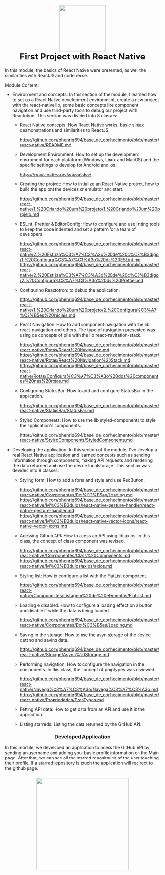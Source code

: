 <h1 align="center">
  <img src="https://s3.amazonaws.com/media-p.slid.es/uploads/118447/images/2991881/reactpurple.png" 
    width="150px"
  />
  <br />
  <strong>First Project with React Native</strong>
</h1>

<p>
  In this module, the basics of React Native were presented, as well the similarities with ReactJS and code reuse. 
</p>

Module Content:

- Environment and concepts: In this section of the module, I learned how to set up a React Native development environment, create a new project with the react-native lib, some basic concepts like component navigation and use third-party tools to debug our project with Reactotron. This section was divided into 8 classes:

  - React Native concepts: How React Native works, basic sintax desmonstrations and similarities to ReactJS. 

    https://github.com/phenriq694/base_de_conhecimento/blob/master/react-native/README.md

  - Development Environment: How to set up the development enviroment for each plataform (Windows, Linux and MacOS) and the specific settings to develop for Android and ios.

    https://react-native.rocketseat.dev/

  - Creating the project: How to initialize an React Native project, how to build the app ont the devices or emulator and start. 

    https://github.com/phenriq694/base_de_conhecimento/blob/master/react-native/1.%20Criando%20um%20projeto/1.%20Criando%20um%20projeto.md

  - ESLint, Prettier & EditorConfig: How to configure and use linting tools to keep the code indented and set a pattern for a team of developers. 

    https://github.com/phenriq694/base_de_conhecimento/blob/master/react-native/2.%20Estiliza%C3%A7%C3%A3o%20de%20c%C3%B3digo/1.%20Configura%C3%A7%C3%A3o%20do%20ESLint.md
    https://github.com/phenriq694/base_de_conhecimento/blob/master/react-native/2.%20Estiliza%C3%A7%C3%A3o%20de%20c%C3%B3digo/2.%20Configura%C3%A7%C3%A3o%20do%20Prettier.md

  - Configuring Reactotron: to debug the application. 

    https://github.com/phenriq694/base_de_conhecimento/blob/master/react-native/1.%20Criando%20um%20projeto/2.%20Configura%C3%A7%C3%B5es%20iniciais.md

  - React Navigation: How to add component navigation with the lib react-navigation and others. The type of navigation presented was using de concepts of pile with the lib react-navitation-stack. 

    https://github.com/phenriq694/base_de_conhecimento/blob/master/react-native/Rotas/React%20Navigation.md
    https://github.com/phenriq694/base_de_conhecimento/blob/master/react-native/Rotas/React%20Navigation%20Stack.md
    https://github.com/phenriq694/base_de_conhecimento/blob/master/react-native/Rotas/Configura%C3%A7%C3%A3o%20dos%20componentes%20nas%20rotas.md

  - Configuring StatusBar: How to add and configure StatusBar in the application. 

    https://github.com/phenriq694/base_de_conhecimento/blob/master/react-native/StatusBar/StatusBar.md

  - Styled Components: How to use the lib styled-components to style the application's components. 

    https://github.com/phenriq694/base_de_conhecimento/blob/master/react-native/StyledComponents/StyledComponents.md

- Developing the application: In this section of the module, I've develop a real React Native application and learned concepts such as sending information through components, making API requests and rendering the data returned and use the device localstorage. This section was devided into 8 classes:

  - Styling form: How to add a form and style and use RecButton. 

    https://github.com/phenriq694/base_de_conhecimento/blob/master/react-native/Componentes/Bot%C3%B5es/Loading.md
    https://github.com/phenriq694/base_de_conhecimento/blob/master/react-native/M%C3%B3dulos/react-native-gesture-handler/react-native-gesture-handler.md
    https://github.com/phenriq694/base_de_conhecimento/blob/master/react-native/M%C3%B3dulos/react-native-vector-icons/react-native-vector-icons.md

  - Acessing Github API: How to acess an API using lib axios. In this class, the concept of class component was revised. 

    https://github.com/phenriq694/base_de_conhecimento/blob/master/react-native/Componentes/Class%20Components.md
    https://github.com/phenriq694/base_de_conhecimento/blob/master/react-native/M%C3%B3dulos/axios/axios.md

  - Styling list: How to configure a list with the FlatList component. 

    https://github.com/phenriq694/base_de_conhecimento/blob/master/react-native/Componentes/Listagem%20de%20elementos/FlatList.md


  - Loading e disabled: How to configure a loading effect on a button and disable it while the data is being loaded. 

    https://github.com/phenriq694/base_de_conhecimento/blob/master/react-native/Componentes/Bot%C3%B5es/Loading.md

  - Saving in the storage: How to use the asyn storage of the device getting and saving data. 

    https://github.com/phenriq694/base_de_conhecimento/blob/master/react-native/Storage/Async%20Storage.md

  - Performing navigation: How to configure the navigation in the components. In this class, the concept of proptypes was reviewed. 

    https://github.com/phenriq694/base_de_conhecimento/blob/master/react-native/Navega%C3%A7%C3%A3o/Navega%C3%A7%C3%A3o.md
    https://github.com/phenriq694/base_de_conhecimento/blob/master/react-native/Propriedades/PropTypes.md

  - Fetting API data: How to get data from an API and use it in the application. 

  - Listing starreds: Listing the data returned by the GitHub API. 

<h3 align="center"> Developed Application </h3>
In this module, we developed an application to acess the GitHub API by sending an username and adding your basic profile information on the Main page. After that, we can see all the starred repositories of the user touching their profile. If a starred repository is touch the application will redirect to the github page. 

<h3 align="center">
  <img src="https://user-images.githubusercontent.com/54601930/79061321-7e41bd00-7c65-11ea-93ad-1ebc1ded8b7c.gif" width="300px" />
</h3>